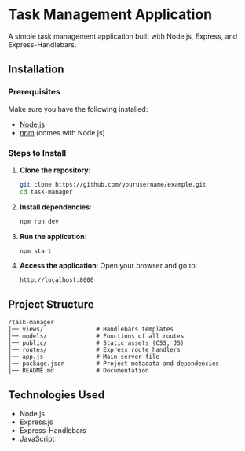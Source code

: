 # Task Management Application

A simple task management application built with Node.js, Express, and Express-Handlebars.

## Installation

### Prerequisites
Make sure you have the following installed:
- [Node.js](https://nodejs.org/)
- [npm](https://www.npmjs.com/) (comes with Node.js)

### Steps to Install
1. **Clone the repository**:
   ```sh
   git clone https://github.com/yourusername/example.git
   cd task-manager
   ```

2. **Install dependencies**:
   ```sh
   npm run dev
   ```

3. **Run the application**:
   ```sh
   npm start
   ```

4. **Access the application**:
   Open your browser and go to:
   ```
   http://localhost:8000
   ```

## Project Structure
```
/task-manager
│── views/               # Handlebars templates
│── models/              # Functions of all routes
│── public/              # Static assets (CSS, JS)
│── routes/              # Express route handlers
│── app.js               # Main server file
│── package.json         # Project metadata and dependencies
│── README.md            # Documentation
```

## Technologies Used
- Node.js
- Express.js
- Express-Handlebars
- JavaScript
